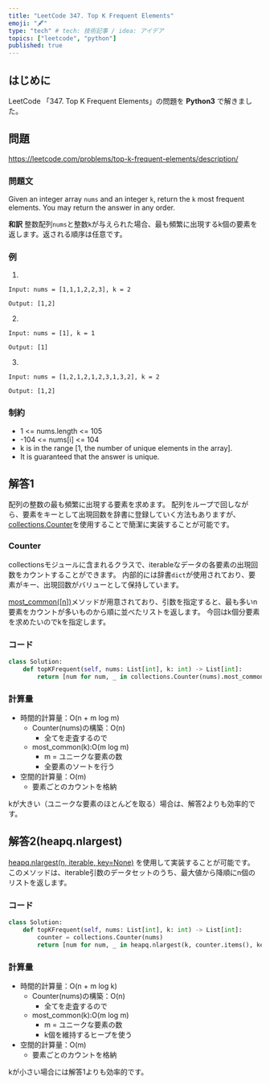 ```yaml
---
title: "LeetCode 347. Top K Frequent Elements"
emoji: "🖋"
type: "tech" # tech: 技術記事 / idea: アイデア
topics: ["leetcode", "python"]
published: true
---
```

## はじめに
LeetCode 「347. Top K Frequent Elements」の問題を **Python3** で解きました。

## 問題
https://leetcode.com/problems/top-k-frequent-elements/description/

### 問題文
Given an integer array `nums` and an integer `k`, return the `k` most frequent elements. You may return the answer in any order.

**和訳**
整数配列`nums`と整数`k`が与えられた場合、最も頻繁に出現するk個の要素を返します。返される順序は任意です。

### 例
1.
```
Input: nums = [1,1,1,2,2,3], k = 2

Output: [1,2]
```

2.
```
Input: nums = [1], k = 1

Output: [1]
```

3.
```
Input: nums = [1,2,1,2,1,2,3,1,3,2], k = 2

Output: [1,2]
```

### 制約
- 1 <= nums.length <= 105
- -104 <= nums[i] <= 104
- k is in the range [1, the number of unique elements in the array].
- It is guaranteed that the answer is unique.


## 解答1
配列の整数の最も頻繁に出現する要素を求めます。
配列をループで回しながら、要素をキーとして出現回数を辞書に登録していく方法もありますが、[collections.Counter](https://docs.python.org/ja/3/library/collections.html#counter-objects)を使用することで簡潔に実装することが可能です。

### Counter
collectionsモジュールに含まれるクラスで、iterableなデータの各要素の出現回数をカウントすることができます。
内部的には辞書`dict`が使用されており、要素がキー、出現回数がバリューとして保持しています。

[most_common([n])](https://docs.python.org/ja/3/library/collections.html#collections.Counter.most_common)メソッドが用意されており、引数を指定すると、最も多いn要素をカウントが多いものから順に並べたリストを返します。
今回はk個分要素を求めたいのでkを指定します。

### コード
```py
class Solution:
    def topKFrequent(self, nums: List[int], k: int) -> List[int]:
        return [num for num, _ in collections.Counter(nums).most_common(k)]
```

### 計算量
- 時間的計算量：O(n + m log m)
    - Counter(nums)の構築：O(n)
        - 全てを走査するので
    - most_common(k):O(m log m)
        - m = ユニークな要素の数
        - 全要素のソートを行う
- 空間的計算量：O(m)
    - 要素ごとのカウントを格納

kが大きい（ユニークな要素のほとんどを取る）場合は、解答2よりも効率的です。

## 解答2(heapq.nlargest)
[heapq.nlargest(n, iterable, key=None)](https://docs.python.org/ja/3/library/heapq.html#heapq.nlargest) を使用して実装することが可能です。
このメソッドは、iterable引数のデータセットのうち、最大値から降順にn個のリストを返します。

### コード
```py
class Solution:
    def topKFrequent(self, nums: List[int], k: int) -> List[int]:
        counter = collections.Counter(nums)
        return [num for num, _ in heapq.nlargest(k, counter.items(), key=lambda x: x[1])]
```

### 計算量
- 時間的計算量：O(n + m log k)
    - Counter(nums)の構築：O(n)
        - 全てを走査するので
    - most_common(k):O(m log m)
        - m = ユニークな要素の数
        - k個を維持するヒープを使う
- 空間的計算量：O(m)
    - 要素ごとのカウントを格納


kが小さい場合には解答1よりも効率的です。
